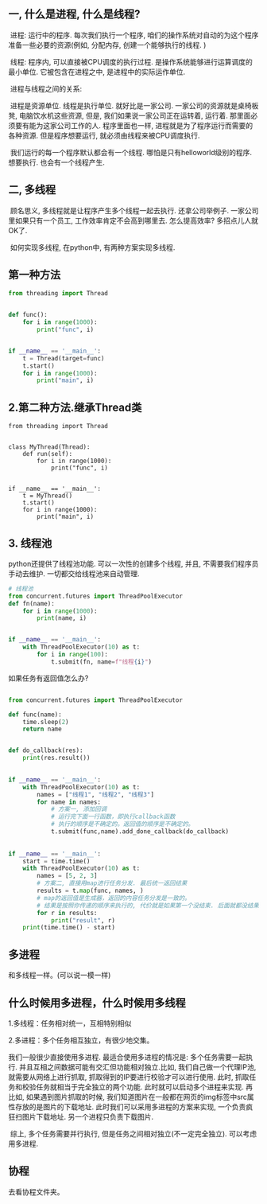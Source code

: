 ## 一, 什么是进程, 什么是线程?

​		进程: 运行中的程序. 每次我们执行一个程序, 咱们的操作系统对自动的为这个程序准备一些必要的资源(例如, 分配内存, 创建一个能够执行的线程. )

​		线程: 程序内, 可以直接被CPU调度的执行过程. 是操作系统能够进行运算调度的最小单位. 它被包含在进程之中, 是进程中的实际运作单位. 



​		进程与线程之间的关系: 

​		进程是资源单位. 线程是执行单位. 就好比是一家公司. 一家公司的资源就是桌椅板凳, 电脑饮水机这些资源, 但是, 我们如果说一家公司正在运转着, 运行着. 那里面必须要有能为这家公司工作的人. 程序里面也一样, 进程就是为了程序运行而需要的各种资源. 但是程序想要运行, 就必须由线程来被CPU调度执行. 

​		我们运行的每一个程序默认都会有一个线程. 哪怕是只有helloworld级别的程序. 想要执行. 也会有一个线程产生. 

## 二, 多线程

​		顾名思义, 多线程就是让程序产生多个线程一起去执行. 还拿公司举例子. 一家公司里如果只有一个员工, 工作效率肯定不会高到哪里去. 怎么提高效率? 多招点儿人就OK了. 

​		如何实现多线程, 在python中, 有两种方案实现多线程. 

## 第一种方法

```python
from threading import Thread


def func():
    for i in range(1000):
        print("func", i)


if __name__ == '__main__':
    t = Thread(target=func)
    t.start()
    for i in range(1000):
        print("main", i)
```

## 2.第二种方法.继承Thread类

```pyhton
from threading import Thread


class MyThread(Thread):
    def run(self):
        for i in range(1000):
            print("func", i)


if __name__ == '__main__':
    t = MyThread()
    t.start()
    for i in range(1000):
        print("main", i)
```

## 3. 线程池

python还提供了线程池功能. 可以一次性的创建多个线程, 并且, 不需要我们程序员手动去维护. 一切都交给线程池来自动管理. 

```python
# 线程池
from concurrent.futures import ThreadPoolExecutor
def fn(name):
    for i in range(1000):
        print(name, i)


if __name__ == '__main__':
    with ThreadPoolExecutor(10) as t:
        for i in range(100):
            t.submit(fn, name=f"线程{i}")

```

如果任务有返回值怎么办?

```python

from concurrent.futures import ThreadPoolExecutor

def func(name):
    time.sleep(2)
    return name


def do_callback(res):
    print(res.result())
	

if __name__ == '__main__':
    with ThreadPoolExecutor(10) as t:
        names = ["线程1", "线程2", "线程3"]
        for name in names:
            # 方案一, 添加回调
            # 运行完下面一行函数，即执行callback函数
            # 执行的顺序是不确定的。返回值的顺序是不确定的。
            t.submit(func,name).add_done_callback(do_callback)
            
            
if __name__ == '__main__':
    start = time.time()
    with ThreadPoolExecutor(10) as t:
        names = [5, 2, 3]
        # 方案二, 直接用map进行任务分发. 最后统一返回结果
        results = t.map(func, names, )  
        # map的返回值是生成器，返回的内容任务分发是一致的。
        # 结果是按照你传递的顺序来执行的, 代价就是如果第一个没结束. 后面就都没结果
        for r in results:
            print("result", r)
    print(time.time() - start)
```

## 多进程

和多线程一样。(可以说一模一样)



## 什么时候用多进程，什么时候用多线程

1.多线程：任务相对统一，互相特别相似

2.多进程：多个任务相互独立，有很少地交集。

我们一般很少直接使用多进程. 最适合使用多进程的情况是: 多个任务需要一起执行. 并且互相之间数据可能有交汇但功能相对独立.比如, 我们自己做一个代理IP池, 就需要从网络上进行抓取, 抓取得到的IP要进行校验才可以进行使用. 此时, 抓取任务和校验任务就相当于完全独立的两个功能. 此时就可以启动多个进程来实现. 再比如, 如果遇到图片抓取的时候, 我们知道图片在一般都在网页的img标签中src属性存放的是图片的下载地址. 此时我们可以采用多进程的方案来实现, 一个负责疯狂扫图片下载地址. 另一个进程只负责下载图片. 

​		综上, 多个任务需要并行执行, 但是任务之间相对独立(不一定完全独立). 可以考虑用多进程. 

## 协程

去看协程文件夹。
